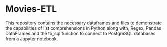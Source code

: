 # Movies-ETL

This repository contains the necessary dataframes and files to demonstrate the capabilities of list comprehensions in Python along with, Regex, Pandas DataFrames and the to_sql function to connect to PostgreSQL databases from a Jupyter notebook.
